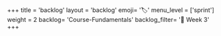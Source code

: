 +++
title = 'backlog'
layout = 'backlog'
emoji= '🏷️'
menu_level = ['sprint']
weight = 2
backlog= 'Course-Fundamentals'
backlog_filter= '📅 Week 3'
+++
